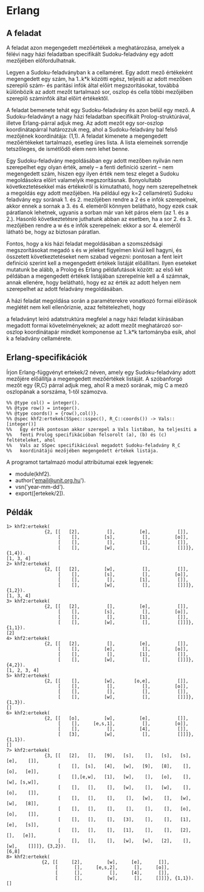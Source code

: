 # Erlang
## A feladat

A feladat azon megengedett mezőértékek a meghatározása, amelyek a félévi nagy házi feladatban specifikált Sudoku-feladvány egy adott mezőjében előfordulhatnak.

Legyen a Sudoku-feladványban k a cellaméret. Egy adott mező értékeként megengedett egy szám, ha 1..k*k közötti egész, teljesíti az adott mezőben szereplő szám- és paritási infók által előírt megszorításokat, továbbá különbözik az adott mezőt tartalmazó sor, oszlop és cella többi mezőjében szereplő száminfók által előírt értékektől.

A feladat bemenete tehát egy Sudoku-feladvány és azon belül egy mező. A Sudoku-feladványt a nagy házi feladatban specifikált Prolog-struktúrával, illetve Erlang-párral adjuk meg. Az adott mezőt egy sor-oszlop koordinátapárral határozzuk meg, ahol a Sudoku-feladvány bal felső mezőjének koordinátája: (1,1). A feladat kimenete a megengedett mezőértékeket tartalmazó, esetleg üres lista. A lista elemeinek sorrendje tetszőleges, de ismétlődő elem nem lehet benne.

Egy Sudoku-feladvány megoldásában egy adott mezőben nyilván nem szerepelhet egy olyan érték, amely – a fenti definíció szerint – nem megengedett szám, hiszen egy ilyen érték nem tesz eleget a Sudoku megoldásokra előírt valamelyik megszorításnak. Bonyolultabb következtetésekkel más értékekről is kimutatható, hogy nem szerepelhetnek a megoldás egy adott mezőjében. Ha például egy k=2 cellaméretű Sudoku feladvány egy sorának 1. és 2. mezőjében rendre a 2 és e infók szerepelnek, akkor ennek a sornak a 3. és 4. eleméről könnyen belátható, hogy ezek csak páratlanok lehetnek, ugyanis a sorban már van két páros elem (az 1. és a 2.). Hasonló következtetésre juthatunk abban az esetben, ha a sor 2. és 3. mezőjében rendre a w és e infók szerepelnek: ekkor a sor 4. eleméről látható be, hogy az biztosan páratlan.

Fontos, hogy a kis házi feladat megoldásában a szomszédsági megszorításokat megadó s és w jeleket figyelmen kívül kell hagyni, és összetett következtetéseket nem szabad végezni: pontosan a fent leírt definíció szerint kell a megengedett értékek listáját előállítani. Ilyen eseteket mutatunk be alább, a Prolog és Erlang példafutások között: az első két példában a megengedett értékek listájában szerepelnie kell a 4 számnak, annak ellenére, hogy belátható, hogy ez az érték az adott helyen nem szerepelhet az adott feladvány megoldásában.

A házi feladat megoldása során a paraméterekre vonatkozó formai előírások meglétét nem kell ellenőriznie, azaz feltételezheti, hogy

a feladványt leíró adatstruktúra megfelel a nagy házi feladat kiírásában megadott formai követelményeknek;
az adott mezőt meghatározó sor-oszlop koordinátapár mindkét komponense az 1..k*k tartományba esik, ahol k a feladvány cellamérete.

## Erlang-specifikációk

Írjon Erlang-függvényt ertekek/2 néven, amely egy Sudoku-feladvány adott mezőjére előállítja a megengedett mezőértékek listáját. A szóbanforgó mezőt egy {R,C} párral adjuk meg, ahol R a mező sorának, míg C a mező oszlopának a sorszáma, 1-től számozva.

```
%% @type col() = integer().
%% @type row() = integer().
%% @type coords() = {row(),col()}.
%% @spec khf2:ertekek(SSpec::sspec(), R_C::coords()) -> Vals::[integer()]
%%   Egy érték pontosan akkor szerepel a Vals listában, ha teljesíti a
%%   fenti Prolog specifikációban felsorolt (a), (b) és (c) feltételeket, ahol
%%   Vals az SSpec specifikációval megadott Sudoku-feladvány R_C
%%   koordinátájú mezőjében megengedett értékek listája.
```

A programot tartalmazó modul attribútumai ezek legyenek:
  - module(khf2).
  - author('email@unit.org.hu').
  - vsn('year-mm-dd').
  - export([ertekek/2]).

## Példák
```
1> khf2:ertekek(
              {2, [[   [2],          [],         [e],          []],
                   [    [],         [s],          [],         [o]],
                   [    [],          [],         [1],          []],
                   [    [],         [w],          [],          []]]}, {1,4}).
[1, 3, 4]
2> khf2:ertekek(
              {2, [[   [2],         [w],          [],          []],
                   [    [],         [s],          [],         [o]],
                   [    [],          [],         [1],          []],
                   [    [],         [w],          [],          []]]}, {1,2}).
[1, 3, 4]
3> khf2:ertekek(
              {2, [[   [2],          [],         [e],          []],
                   [    [],         [s],          [],         [o]],
                   [    [],          [],         [1],          []],
                   [    [],         [w],          [],          []]]}, {1,1}).
[2]
4> khf2:ertekek(
              {2, [[   [2],          [],         [e],          []],
                   [    [],         [e],          [],         [o]],
                   [    [],          [],         [1],          []],
                   [    [],         [w],          [],          []]]}, {4,2}).
[1, 2, 3, 4]
5> khf2:ertekek(
              {2, [[    [],         [w],       [o,e],          []],
                   [    [],          [],          [],         [o]],
                   [    [],          [],          [],          []],
                   [    [],         [w],          [],          []]]}, {1,3}).
[]
6> khf2:ertekek(
              {2, [[   [o],         [w],         [e],          []],
                   [    [],     [e,s,1],          [],         [o]],
                   [    [],          [],         [4],          []],
                   [   [3],         [w],          [],          []]]}, {1,1}).
[]
7> khf2:ertekek(
              {3, [[   [2],   [],   [9],   [s],    [],   [s],   [s],  [e],    []],
                   [    [],  [s],   [4],   [w],   [9],   [8],    [],  [o],   [e]],
                   [    [],[e,w],   [1],   [w],    [],   [o],    [],  [w], [s,w]],
                   [    [],   [],    [],   [w],    [],   [w],    [],  [o],    []],
                   [    [],   [],    [],    [],   [w],    [],   [w],  [w],   [8]],
                   [    [],   [],    [],    [],    [],    [],   [o],  [o],    []],
                   [    [],   [],    [],   [3],    [],    [],   [1],  [e],   [s]],
                   [    [],   [],    [],   [1],    [],    [],   [2],   [],   [e]],
                   [    [],   [],    [],   [w],   [w],   [2],    [],  [w],    []]]}, {3,2}).
[6,8]
8> khf2:ertekek(
             {2, [[     [2],         [w],     [e],      []],
                  [      [],     [e,s,2],      [],     [o]],
                  [      [],          [],     [4],      []],
                  [      [],         [w],      [],     []]]}, {1,1}).
[]
```

